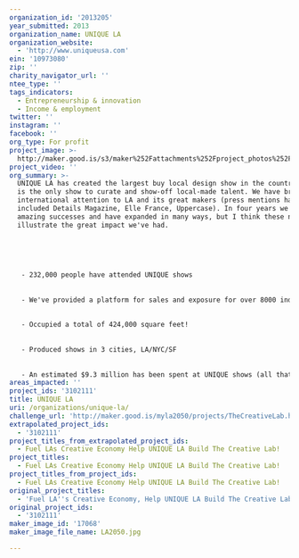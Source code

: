```yaml
---
organization_id: '2013205'
year_submitted: 2013
organization_name: UNIQUE LA
organization_website:
  - 'http://www.uniqueusa.com'
ein: '10973080'
zip: ''
charity_navigator_url: ''
ntee_type: ''
tags_indicators:
  - Entrepreneurship & innovation
  - Income & employment
twitter: ''
instagram: ''
facebook: ''
org_type: For profit
project_image: >-
  http://maker.good.is/s3/maker%252Fattachments%252Fproject_photos%252Fimages%252F17068%252Fdisplay%252FLA2050.jpg=c570x385
project_video: ''
org_summary: >-
  UNIQUE LA has created the largest buy local design show in the country - and
  is the only show to curate and show-off local-made talent. We have brought
  international attention to LA and its great makers (press mentions have
  included Details Magazine, Elle France, Uppercase). In four years we've had
  amazing successes and have expanded in many ways, but I think these numbers
  illustrate the great impact we've had.
   
   
   
   
   
   - 232,000 people have attended UNIQUE shows
   
   
   - We've provided a platform for sales and exposure for over 8000 independent designers + artists
   
   
   - Occupied a total of 424,000 square feet! 
   
   
   - Produced shows in 3 cities, LA/NYC/SF 
   
   
   - An estimated $9.3 million has been spent at UNIQUE shows (all that money goes right back into the local economy)
areas_impacted: ''
project_ids: '3102111'
title: UNIQUE LA
uri: /organizations/unique-la/
challenge_url: 'http://maker.good.is/myla2050/projects/TheCreativeLab.html'
extrapolated_project_ids:
  - '3102111'
project_titles_from_extrapolated_project_ids:
  - Fuel LAs Creative Economy Help UNIQUE LA Build The Creative Lab!
project_titles:
  - Fuel LAs Creative Economy Help UNIQUE LA Build The Creative Lab!
project_titles_from_project_ids:
  - Fuel LAs Creative Economy Help UNIQUE LA Build The Creative Lab!
original_project_titles:
  - 'Fuel LA''s Creative Economy, Help UNIQUE LA Build The Creative Lab!'
original_project_ids:
  - '3102111'
maker_image_id: '17068'
maker_image_file_name: LA2050.jpg

---
```

